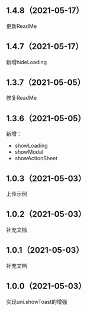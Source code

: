 ## 1.4.8（2021-05-17）
更新ReadMe
## 1.4.7（2021-05-17）
新增hideLoading
## 1.3.7（2021-05-05）
修复ReadMe
## 1.3.6（2021-05-05）
新增：
- showLoading
- showModal
- showActionSheet
## 1.0.3（2021-05-03）
上传示例
## 1.0.2（2021-05-03）
补充文档
## 1.0.1（2021-05-03）
补充文档
## 1.0.0（2021-05-03）
实现uni.showToast的增强
